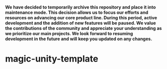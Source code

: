**We have decided to temporarily archive this repository and place it into maintenance mode. This decision allows us to focus our efforts and resources on advancing our core product line. During this period, active development and the addition of new features will be paused. We value the contributions of the community and appreciate your understanding as we prioritize our main projects. We look forward to resuming development in the future and will keep you updated on any changes.**

# magic-unity-template
